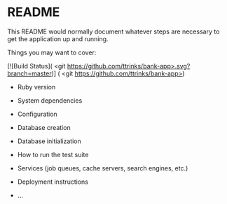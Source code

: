 # README

This README would normally document whatever steps are necessary to get the
application up and running.

Things you may want to cover:

[![Build Status]( <git https://github.com/ttrinks/bank-app>.svg?branch=master)] ( <git https://github.com/ttrinks/bank-app>)

* Ruby version

* System dependencies

* Configuration

* Database creation

* Database initialization

* How to run the test suite

* Services (job queues, cache servers, search engines, etc.)

* Deployment instructions

* ...

